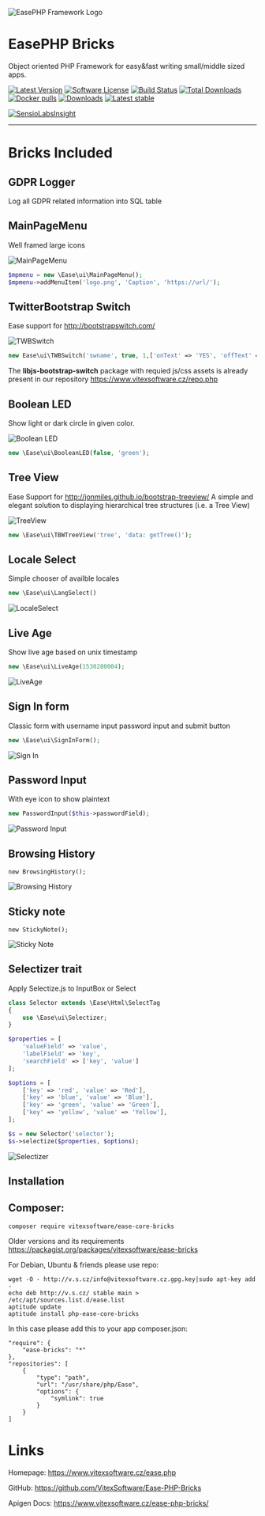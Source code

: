 ![EasePHP Framework Logo](https://raw.githubusercontent.com/VitexSoftware/Ease-PHP-Bricks/master/project-logo.png "Project Logo")

EasePHP Bricks
=================

Object oriented PHP Framework for easy&fast writing small/middle sized apps.

[![Latest Version](https://img.shields.io/github/release/VitexSoftware/Ease-PHP-Bricks.svg?style=flat-square)](https://github.com/VitexSoftware/Ease-PHP-Bricks/releases)
[![Software License](https://img.shields.io/badge/license-GPL-brightgreen.svg?style=flat-square)](https://github.com/VitexSoftware/Ease-PHP-Bricks/blob/master/LICENSE)
[![Build Status](https://img.shields.io/travis/VitexSoftware/Ease-PHP-Bricks/master.svg?style=flat-square)](https://travis-ci.org/VitexSoftware/Ease-PHP-Bricks)
[![Total Downloads](https://img.shields.io/packagist/dt/vitexsoftware/ease-bricks.svg?style=flat-square)](https://packagist.org/packages/vitexsoftware/ease-php-bricks)
[![Docker pulls](https://img.shields.io/docker/pulls/vitexsoftware/ease-bricks.svg)](https://hub.docker.com/r/vitexsoftware/ease-php-bricks/)
[![Downloads](https://img.shields.io/packagist/dt/vitexsoftware/ease-bricks.svg?style=flat-square)](https://packagist.org/packages/vitexsoftware/ease-php-bricks)
[![Latest stable](https://img.shields.io/packagist/v/vitexsoftware/ease-bricks.svg?style=flat-square)](https://packagist.org/packages/vitexsoftware/ease-php-bricks)

[![SensioLabsInsight](https://insight.sensiolabs.com/projects/4900ce8c-8619-4007-b2d6-0ac830064963/big.png)](https://insight.sensiolabs.com/projects/4900ce8c-8619-4007-b2d6-0ac830064963)


---

Bricks Included
===============

GDPR Logger
-----------

Log all GDPR related information into SQL table

MainPageMenu
------------

Well framed large icons

![MainPageMenu](https://raw.githubusercontent.com/VitexSoftware/Ease-PHP-Bricks/master/MainPageMenu.png "Main Page Menu screenshot")

```php
$mpmenu = new \Ease\ui\MainPageMenu();
$mpmenu->addMenuItem('logo.png', 'Caption', 'https://url/');
```

TwitterBootstrap Switch
-----------------------

Ease support for http://bootstrapswitch.com/ 

![TWBSwitch](https://raw.githubusercontent.com/VitexSoftware/Ease-PHP-Bricks/master/TWBSwitch.png "Main Page Menu screenshot")

```php
new Ease\ui\TWBSwitch('swname', true, 1,['onText' => 'YES', 'offText' => 'NO']);
```

The **libjs-bootstrap-switch** package with requied js/css assets is already present in our repository https://www.vitexsoftware.cz/repo.php

Boolean LED
-----------

Show light or dark circle in given color.

![Boolean LED](https://raw.githubusercontent.com/VitexSoftware/Ease-PHP-Bricks/master/BooleanLED.png "Widget in green and red")

```php
new \Ease\ui\BooleanLED(false, 'green');
```

Tree View
---------

Ease Support for http://jonmiles.github.io/bootstrap-treeview/ A simple and elegant solution to displaying hierarchical tree structures (i.e. a Tree View) 

![TreeView](https://raw.githubusercontent.com/VitexSoftware/Ease-PHP-Bricks/master/TreeView.png "TreeView Widget")

```php
new \Ease\ui\TBWTreeView('tree', 'data: getTree()');
```

Locale Select
-------------

Simple chooser of availble locales

```php
new \Ease\ui\LangSelect()
```

![LocaleSelect](https://raw.githubusercontent.com/VitexSoftware/Ease-PHP-Bricks/master/LocaleSelect.png "Locale select Widget")

Live Age
--------

Show live age based on unix timestamp

```php
new \Ease\ui\LiveAge(1530280004);    
```


![LiveAge](https://raw.githubusercontent.com/VitexSoftware/Ease-PHP-Bricks/master/LiveAge.png "Live Age Widget")

Sign In form
------------

Classic form with username input password input and submit button

```php
new \Ease\ui\SignInForm();
```

![Sign In](https://raw.githubusercontent.com/VitexSoftware/Ease-PHP-Bricks/master/SignIn.png "Sign In form")


Password Input
--------------

With eye icon to show plaintext

```php
new PasswordInput($this->passwordField);
```
![Password Input](https://raw.githubusercontent.com/VitexSoftware/Ease-PHP-Bricks/master/PasswordInput.png "Password input")

Browsing History
----------------

```
new BrowsingHistory();
``` 
![Browsing History](https://raw.githubusercontent.com/VitexSoftware/Ease-PHP-Bricks/master/BrowsingHistory.png "Browsing History")


Sticky note
----------------

```
new StickyNote();
``` 
![Sticky Note](https://raw.githubusercontent.com/VitexSoftware/Ease-PHP-Bricks/master/StickyNote.png "Sticky Note")

Selectizer trait
----------------

Apply Selectize.js to InputBox or Select

```php
class Selector extends \Ease\Html\SelectTag
{
    use \Ease\ui\Selectizer;
}

$properties = [
    'valueField' => 'value',
    'labelField' => 'key',
    'searchField' => ['key', 'value']
];

$options = [
    ['key' => 'red', 'value' => 'Red'],
    ['key' => 'blue', 'value' => 'Blue'],
    ['key' => 'green', 'value' => 'Green'],
    ['key' => 'yellow', 'value' => 'Yellow'],
];

$s = new Selector('selector');
$s->selectize($properties, $options);
``` 
![Selectizer](https://raw.githubusercontent.com/VitexSoftware/Ease-PHP-Bricks/master/Selectizer.png "Selectizer")



Installation
------------


Composer:
---------

    composer require vitexsoftware/ease-core-bricks


Older versions and its requirements https://packagist.org/packages/vitexsoftware/ease-bricks


For Debian, Ubuntu & friends please use repo:

    wget -O - http://v.s.cz/info@vitexsoftware.cz.gpg.key|sudo apt-key add -
    echo deb http://v.s.cz/ stable main > /etc/apt/sources.list.d/ease.list
    aptitude update
    aptitude install php-ease-core-bricks

In this case please add this to your app composer.json:

    "require": {
        "ease-bricks": "*"
    },
    "repositories": [
        {
            "type": "path",
            "url": "/usr/share/php/Ease",
            "options": {
                "symlink": true
            }
        }
    ]

Links
=====

Homepage: https://www.vitexsoftware.cz/ease.php

GitHub: https://github.com/VitexSoftware/Ease-PHP-Bricks

Apigen Docs: https://www.vitexsoftware.cz/ease-php-bricks/
